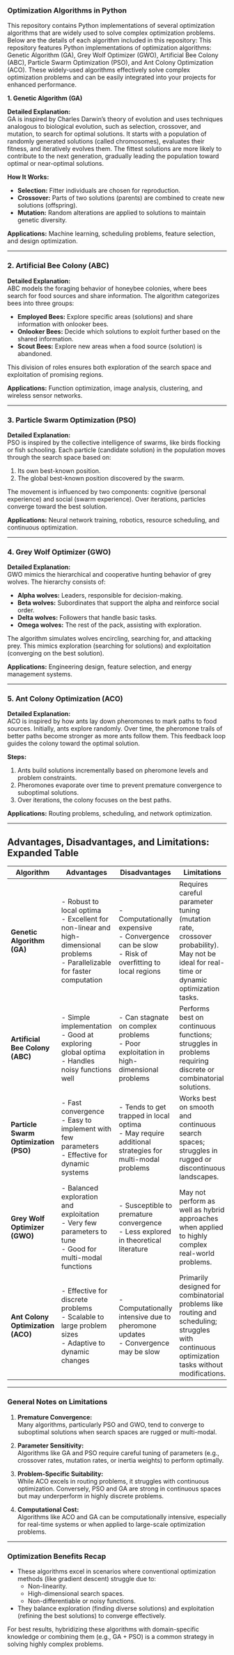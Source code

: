 ### Optimization Algorithms in Python

This repository contains Python implementations of several optimization algorithms that are widely used to solve complex optimization problems. Below are the details of each algorithm included in this repository:
This repository features Python implementations of optimization algorithms: Genetic Algorithm (GA), Grey Wolf Optimizer (GWO), Artificial Bee Colony (ABC), Particle Swarm Optimization (PSO), and Ant Colony Optimization (ACO). These widely-used algorithms effectively solve complex optimization problems and can be easily integrated into your projects for enhanced performance.

**1. Genetic Algorithm (GA)**

**Detailed Explanation:**  
GA is inspired by Charles Darwin’s theory of evolution and uses techniques analogous to biological evolution, such as selection, crossover, and mutation, to search for optimal solutions. It starts with a population of randomly generated solutions (called chromosomes), evaluates their fitness, and iteratively evolves them. The fittest solutions are more likely to contribute to the next generation, gradually leading the population toward optimal or near-optimal solutions.  

**How It Works:**
- **Selection:** Fitter individuals are chosen for reproduction.
- **Crossover:** Parts of two solutions (parents) are combined to create new solutions (offspring).
- **Mutation:** Random alterations are applied to solutions to maintain genetic diversity.

**Applications:** Machine learning, scheduling problems, feature selection, and design optimization.

---

### **2. Artificial Bee Colony (ABC)**

**Detailed Explanation:**  
ABC models the foraging behavior of honeybee colonies, where bees search for food sources and share information. The algorithm categorizes bees into three groups:
- **Employed Bees:** Explore specific areas (solutions) and share information with onlooker bees.
- **Onlooker Bees:** Decide which solutions to exploit further based on the shared information.
- **Scout Bees:** Explore new areas when a food source (solution) is abandoned.

This division of roles ensures both exploration of the search space and exploitation of promising regions.

**Applications:** Function optimization, image analysis, clustering, and wireless sensor networks.

---

### **3. Particle Swarm Optimization (PSO)**

**Detailed Explanation:**  
PSO is inspired by the collective intelligence of swarms, like birds flocking or fish schooling. Each particle (candidate solution) in the population moves through the search space based on:
1. Its own best-known position.
2. The global best-known position discovered by the swarm.

The movement is influenced by two components: cognitive (personal experience) and social (swarm experience). Over iterations, particles converge toward the best solution.

**Applications:** Neural network training, robotics, resource scheduling, and continuous optimization.

---

### **4. Grey Wolf Optimizer (GWO)**

**Detailed Explanation:**  
GWO mimics the hierarchical and cooperative hunting behavior of grey wolves. The hierarchy consists of:
- **Alpha wolves:** Leaders, responsible for decision-making.
- **Beta wolves:** Subordinates that support the alpha and reinforce social order.
- **Delta wolves:** Followers that handle basic tasks.
- **Omega wolves:** The rest of the pack, assisting with exploration.

The algorithm simulates wolves encircling, searching for, and attacking prey. This mimics exploration (searching for solutions) and exploitation (converging on the best solution).

**Applications:** Engineering design, feature selection, and energy management systems.

---

### **5. Ant Colony Optimization (ACO)**

**Detailed Explanation:**  
ACO is inspired by how ants lay down pheromones to mark paths to food sources. Initially, ants explore randomly. Over time, the pheromone trails of better paths become stronger as more ants follow them. This feedback loop guides the colony toward the optimal solution.

**Steps:**
1. Ants build solutions incrementally based on pheromone levels and problem constraints.
2. Pheromones evaporate over time to prevent premature convergence to suboptimal solutions.
3. Over iterations, the colony focuses on the best paths.

**Applications:** Routing problems, scheduling, and network optimization.

---

## **Advantages, Disadvantages, and Limitations: Expanded Table**

| Algorithm        | Advantages                                                                                  | Disadvantages                                                                                       | Limitations                                                                                                                                   |
|------------------|----------------------------------------------------------------------------------------------|-----------------------------------------------------------------------------------------------------|------------------------------------------------------------------------------------------------------------------------------------------------|
| **Genetic Algorithm (GA)** | - Robust to local optima<br>- Excellent for non-linear and high-dimensional problems<br>- Parallelizable for faster computation | - Computationally expensive<br>- Convergence can be slow<br>- Risk of overfitting to local regions | Requires careful parameter tuning (mutation rate, crossover probability). May not be ideal for real-time or dynamic optimization tasks.        |
| **Artificial Bee Colony (ABC)** | - Simple implementation<br>- Good at exploring global optima<br>- Handles noisy functions well | - Can stagnate on complex problems<br>- Poor exploitation in high-dimensional problems              | Performs best on continuous functions; struggles in problems requiring discrete or combinatorial solutions.                                    |
| **Particle Swarm Optimization (PSO)** | - Fast convergence<br>- Easy to implement with few parameters<br>- Effective for dynamic systems                  | - Tends to get trapped in local optima<br>- May require additional strategies for multi-modal problems | Works best on smooth and continuous search spaces; struggles in rugged or discontinuous landscapes.                                           |
| **Grey Wolf Optimizer (GWO)** | - Balanced exploration and exploitation<br>- Very few parameters to tune<br>- Good for multi-modal functions          | - Susceptible to premature convergence<br>- Less explored in theoretical literature                 | May not perform as well as hybrid approaches when applied to highly complex real-world problems.                                              |
| **Ant Colony Optimization (ACO)** | - Effective for discrete problems<br>- Scalable to large problem sizes<br>- Adaptive to dynamic changes               | - Computationally intensive due to pheromone updates<br>- Convergence may be slow                   | Primarily designed for combinatorial problems like routing and scheduling; struggles with continuous optimization tasks without modifications. |

---

### **General Notes on Limitations**

1. **Premature Convergence:**  
   Many algorithms, particularly PSO and GWO, tend to converge to suboptimal solutions when search spaces are rugged or multi-modal.

2. **Parameter Sensitivity:**  
   Algorithms like GA and PSO require careful tuning of parameters (e.g., crossover rates, mutation rates, or inertia weights) to perform optimally.

3. **Problem-Specific Suitability:**  
   While ACO excels in routing problems, it struggles with continuous optimization. Conversely, PSO and GA are strong in continuous spaces but may underperform in highly discrete problems.

4. **Computational Cost:**  
   Algorithms like ACO and GA can be computationally intensive, especially for real-time systems or when applied to large-scale optimization problems.

---

### **Optimization Benefits Recap**

- These algorithms excel in scenarios where conventional optimization methods (like gradient descent) struggle due to:
  - Non-linearity.
  - High-dimensional search spaces.
  - Non-differentiable or noisy functions.
- They balance exploration (finding diverse solutions) and exploitation (refining the best solutions) to converge effectively.

For best results, hybridizing these algorithms with domain-specific knowledge or combining them (e.g., GA + PSO) is a common strategy in solving highly complex problems. 

